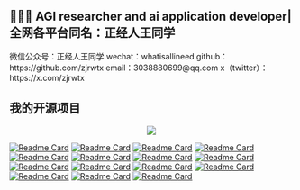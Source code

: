 

<h2 align="left">👨🏻‍💻 AGI researcher and ai application developer|全网各平台同名：正经人王同学</h2>
微信公众号：正经人王同学
wechat：whatisallineed
github：https://github.com/zjrwtx
email：3038880699@qq.com
x（twitter）：https://x.com/zjrwtx
</h2>


<h2 align="left">我的开源项目</h2>
<p align = "center">
  <img src = "https://github-readme-stats.vercel.app/api?username=zjrwtx&show_icons=true&theme=tokyonight&line_height=27">
<!--   <img src = "https://github-readme-stats.vercel.app/api/top-langs/?username=zjrwtx&theme=radical"> -->
</p>

[![Readme Card](https://github-readme-stats.vercel.app/api/pin/?username=zjrwtx&show_icons=true&theme=radical&repo=VideoQA_databuilder )](https://github.com/zjrwtx/VideoQA_databuilder)
[![Readme Card](https://github-readme-stats.vercel.app/api/pin/?username=zjrwtx&show_icons=true&theme=radical&repo=Multimodal-data-factory-agent )](https://github.com/zjrwtx/Multimodal-data-factory-agent)
[![Readme Card](https://github-readme-stats.vercel.app/api/pin/?username=zjrwtx&show_icons=true&theme=radical&repo=open_handwritingai )](https://github.com/zjrwtx/open_handwritingai)
[![Readme Card](https://github-readme-stats.vercel.app/api/pin/?username=zjrwtx&show_icons=true&theme=radical&repo=AIgene_anki )](https://github.com/zjrwtx/AIgene_anki)
[![Readme Card](https://github-readme-stats.vercel.app/api/pin/?username=zjrwtx&show_icons=true&theme=radical&repo=yourmemory_v1 )](https://github.com/zjrwtx/yourmemory_v1)
[![Readme Card](https://github-readme-stats.vercel.app/api/pin/?username=zjrwtx&show_icons=true&theme=radical&repo=jwtdemo )](https://github.com/zjrwtx/jwtdemo)
[![Readme Card](https://github-readme-stats.vercel.app/api/pin/?username=zjrwtx&show_icons=true&theme=radical&repo=Pass_the_exam )](https://github.com/zjrwtx/Pass_the_exam)
[![Readme Card](https://github-readme-stats.vercel.app/api/pin/?username=zjrwtx&show_icons=true&theme=radical&repo=smu-gdmu-igem-wiki )](https://github.com/zjrwtx/smu-gdmu-igem-wiki)
[![Readme Card](https://github-readme-stats.vercel.app/api/pin/?username=zjrwtx&show_icons=true&theme=radical&repo=littlenotenotes )](https://github.com/zjrwtx/littlenotenotes)
[![Readme Card](https://github-readme-stats.vercel.app/api/pin/?username=zjrwtx&show_icons=true&theme=radical&repo=bilibiliQA_databuilder )](https://github.com/zjrwtx/bilibiliQA_databuilder)
[![Readme Card](https://github-readme-stats.vercel.app/api/pin/?username=zjrwtx&show_icons=true&theme=radical&repo=WebQuestions_databuilder )](https://github.com/zjrwtx/WebQuestions_databuilder)
[![Readme Card](https://github-readme-stats.vercel.app/api/pin/?username=zjrwtx&show_icons=true&theme=radical&repo=preference_databuilder )](https://github.com/zjrwtx/preference_databuilder)
[![Readme Card](https://github-readme-stats.vercel.app/api/pin/?username=zjrwtx&show_icons=true&theme=radical&repo=AIgene_anki )](https://github.com/zjrwtx/AIgene_anki)
[![Readme Card](https://github-readme-stats.vercel.app/api/pin/?username=zjrwtx&show_icons=true&theme=radical&repo=videotopdf_ui )](https://github.com/zjrwtx/videotopdf_ui)
[![Readme Card](https://github-readme-stats.vercel.app/api/pin/?username=zjrwtx&show_icons=true&theme=radical&repo=open_summary )](https://github.com/zjrwtx/open_summary)





